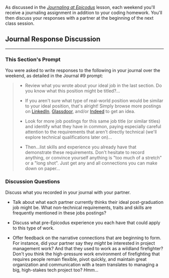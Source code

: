 As discussed in the _[Journaling at Epicodus](/introduction-to-programming/git-html-and-css/homework-journaling-at-epicodus)_ lesson, each weekend you'll receive a journaling assignment in addition to your coding homework. You'll then discuss your responses with a partner at the beginning of the next class session.

## Journal Response Discussion
---

### This Section's Prompt

You were asked to write responses to the following in your journal over the weekend, as detailed in the Journal #9 prompt:

> * Review what you wrote about your ideal job in the last section. Do you know what this position might be titled?...
>
> * If you aren't sure what type of real-world position would be similar to your ideal position, that's alright! Simply browse more postings on [LinkedIn](https://www.linkedin.com/jobs), [Glassdoor](https://www.glassdoor.com/index.htm), and/or [Indeed](https://www.indeed.com/l-Portland,-OR-jobs.html) to get an idea.
>
> * Look for more job postings for this same job title (or similar titles) and identify what they have in common, paying especially careful attention to the requirements that aren't directly technical (we'll explore technical qualifications later on)...
>
> * Then...list skills and experience you already have that demonstrate these requirements. Don't hesitate to record anything, or convince yourself anything is "too much of a stretch" or a "long shot". Just get any and all connections you can make down on paper...

### Discussion Questions

Discuss what you recorded in your journal with your partner.

* Talk about what each partner currently thinks their ideal post-graduation job might be. What non-technical requirements, traits and skills are frequently mentioned in these jobs postings?

* Discuss what pre-Epicodus experience you each have that could apply to this type of work.

* Offer feedback on the narrative connections that are beginning to form. For instance, did your partner say they _might_ be interested in project management work? And that they used to work as a wildland firefighter? Don't you think the high-pressure work environment of firefighting that requires people remain flexible, pivot quickly, and maintain great organization and communication with a team translates to managing a big, high-stakes tech project too? _Hmm..._
